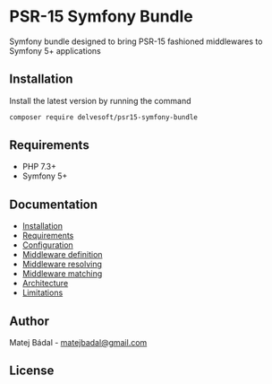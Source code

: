 # PSR-15 Symfony Bundle
Symfony bundle designed to bring PSR-15 fashioned middlewares to Symfony 5+ applications
## Installation
Install the latest version by running the command
```bash
composer require delvesoft/psr15-symfony-bundle
```
## Requirements
- PHP 7.3+
- Symfony 5+
## Documentation
- [Installation](docs/01-installation.md#installation)
- [Requirements](docs/01-installation.md#requirements)
- [Configuration](docs/02-configuration.md)
- [Middleware definition](docs/03-middlewares.md#definition)
- [Middleware resolving](docs/03-middlewares.md#resolving)
- [Middleware matching](docs/03-middlewares.md#matching)
- [Architecture](docs/04-architecture.md)
- [Limitations](docs/05-limitations.md)
## Author
Matej Bádal - matejbadal@gmail.com
## License